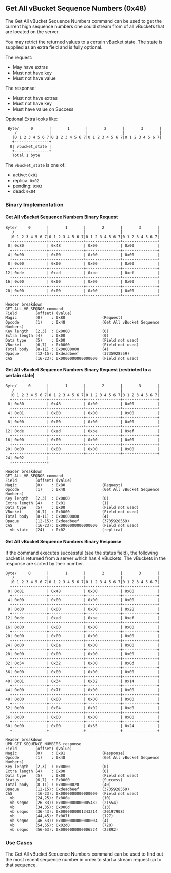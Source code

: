 ## Get All vBucket Sequence Numbers (0x48)

The Get All vBucket Sequence Numbers command can be used to get the current high sequence numbers one could stream from of all vBuckets that are located on the server.

You may retrict the returned values to a certain vBucket state. The state is supplied as an extra field and is fully optional.

The request:
 * May have extras
 * Must not have key
 * Must not have value

The response:
 * Must not have extras
 * Must not have key
 * Must have value on Success

Optional Extra looks like:

     Byte/     0       |       1       |       2       |       3       |
        /              |               |               |               |
       |0 1 2 3 4 5 6 7|0 1 2 3 4 5 6 7|0 1 2 3 4 5 6 7|0 1 2 3 4 5 6 7|
       +---------------+
      0| vbucket_state |
       +---------------+
       Total 1 byte


The `vbucket_state` is one of:

 - active: `0x01`
 - replica: `0x02`
 - pending: `0x03`
 - dead: `0x04`


### Binary Implementation

#### Get All vBucket Sequence Numbers Binary Request

    Byte/     0       |       1       |       2       |       3       |
       /              |               |               |               |
      |0 1 2 3 4 5 6 7|0 1 2 3 4 5 6 7|0 1 2 3 4 5 6 7|0 1 2 3 4 5 6 7|
      +---------------+---------------+---------------+---------------+
     0| 0x80          | 0x48          | 0x00          | 0x00          |
      +---------------+---------------+---------------+---------------+
     4| 0x00          | 0x00          | 0x00          | 0x00          |
      +---------------+---------------+---------------+---------------+
     8| 0x00          | 0x00          | 0x00          | 0x00          |
      +---------------+---------------+---------------+---------------+
    12| 0xde          | 0xad          | 0xbe          | 0xef          |
      +---------------+---------------+---------------+---------------+
    16| 0x00          | 0x00          | 0x00          | 0x00          |
      +---------------+---------------+---------------+---------------+
    20| 0x00          | 0x00          | 0x00          | 0x00          |
      +---------------+---------------+---------------+---------------+

    Header breakdown
    GET_ALL_VB_SEQNOS command
    Field        (offset) (value)
    Magic        (0)    : 0x80                (Request)
    Opcode       (1)    : 0x48                (Get All vBucket Sequence Numbers)
    Key length   (2,3)  : 0x0000              (0)
    Extra length (4)    : 0x00                (0)
    Data type    (5)    : 0x00                (Field not used)
    VBucket      (6,7)  : 0x0000              (Field not used)
    Total body   (8-11) : 0x00000000          (4)
    Opaque       (12-15): 0xdeadbeef          (3735928559)
    CAS          (16-23): 0x0000000000000000  (Field not used)


#### Get All vBucket Sequence Numbers Binary Request (restricted to a certain state)

    Byte/     0       |       1       |       2       |       3       |
       /              |               |               |               |
      |0 1 2 3 4 5 6 7|0 1 2 3 4 5 6 7|0 1 2 3 4 5 6 7|0 1 2 3 4 5 6 7|
      +---------------+---------------+---------------+---------------+
     0| 0x80          | 0x48          | 0x00          | 0x00          |
      +---------------+---------------+---------------+---------------+
     4| 0x01          | 0x00          | 0x00          | 0x00          |
      +---------------+---------------+---------------+---------------+
     8| 0x00          | 0x00          | 0x00          | 0x00          |
      +---------------+---------------+---------------+---------------+
    12| 0xde          | 0xad          | 0xbe          | 0xef          |
      +---------------+---------------+---------------+---------------+
    16| 0x00          | 0x00          | 0x00          | 0x00          |
      +---------------+---------------+---------------+---------------+
    20| 0x00          | 0x00          | 0x00          | 0x00          |
      +---------------+---------------+---------------+---------------+
    24| 0x02          |
      +---------------+

    Header breakdown
    GET_ALL_VB_SEQNOS command
    Field        (offset) (value)
    Magic        (0)    : 0x80                (Request)
    Opcode       (1)    : 0x48                (Get All vBucket Sequence Numbers)
    Key length   (2,3)  : 0x0000              (0)
    Extra length (4)    : 0x01                (1)
    Data type    (5)    : 0x00                (Field not used)
    VBucket      (6,7)  : 0x0000              (Field not used)
    Total body   (8-11) : 0x00000000          (4)
    Opaque       (12-15): 0xdeadbeef          (3735928559)
    CAS          (16-23): 0x0000000000000000  (Field not used)
      vb state   (24)   : 0x02                (replica)

#### Get All vBucket Sequence Numbers Binary Response

If the command executes successful (see the status field), the following packet is returned from a server which has 4 vBuckets. The vBuckets in the response are sorted by their number.

    Byte/     0       |       1       |       2       |       3       |
       /              |               |               |               |
      |0 1 2 3 4 5 6 7|0 1 2 3 4 5 6 7|0 1 2 3 4 5 6 7|0 1 2 3 4 5 6 7|
      +---------------+---------------+---------------+---------------+
     0| 0x81          | 0x48          | 0x00          | 0x00          |
      +---------------+---------------+---------------+---------------+
     4| 0x00          | 0x00          | 0x00          | 0x00          |
      +---------------+---------------+---------------+---------------+
     8| 0x00          | 0x00          | 0x00          | 0x28          |
      +---------------+---------------+---------------+---------------+
    12| 0xde          | 0xad          | 0xbe          | 0xef          |
      +---------------+---------------+---------------+---------------+
    16| 0x00          | 0x00          | 0x00          | 0x00          |
      +---------------+---------------+---------------+---------------+
    20| 0x00          | 0x00          | 0x00          | 0x00          |
      +---------------+---------------+---------------+---------------+
    24| 0x00          | 0x0a          | 0x00          | 0x00          |
      +---------------+---------------+---------------+---------------+
    28| 0x00          | 0x00          | 0x00          | 0x00          |
      +---------------+---------------+---------------+---------------+
    32| 0x54          | 0x32          | 0x00          | 0x0d          |
      +---------------+---------------+---------------+---------------+
    36| 0x00          | 0x00          | 0x00          | 0x00          |
      +---------------+---------------+---------------+---------------+
    40| 0x01          | 0x34          | 0x32          | 0x14          |
      +---------------+---------------+---------------+---------------+
    44| 0x00          | 0x7f          | 0x00          | 0x00          |
      +---------------+---------------+---------------+---------------+
    48| 0x00          | 0x00          | 0x00          | 0x00          |
      +---------------+---------------+---------------+---------------+
    52| 0x00          | 0x04          | 0x02          | 0xd0          |
      +---------------+---------------+---------------+---------------+
    56| 0x00          | 0x00          | 0x00          | 0x00          |
      +---------------+---------------+---------------+---------------+
    60| 0x00          | 0x00          | 0x65          | 0x24          |
      +---------------+---------------+---------------+---------------+

    Header breakdown
    UPR_GET_SEQUENCE_NUMBERS response
    Field        (offset) (value)
    Magic        (0)    : 0x81                (Response)
    Opcode       (1)    : 0x48                (Get All vBucket Sequence Numbers)
    Key length   (2,3)  : 0x0000              (0)
    Extra length (4)    : 0x00                (0)
    Data type    (5)    : 0x00                (Field not used)
    Status       (6,7)  : 0x0000              (Success)
    Total body   (8-11) : 0x00000028          (40)
    Opaque       (12-15): 0xdeadbeef          (3735928559)
    CAS          (16-23): 0x0000000000000000  (Field not used)
      vb         (24,25): 0x000a              (10)
      vb seqno   (26-33): 0x0000000000005432  (21554)
      vb         (34,35): 0x000d              (13)
      vb seqno   (36-43): 0x0000000001343214  (20197908)
      vb         (44,45): 0x007f              (127)
      vb seqno   (46-53): 0x0000000000000004  (4)
      vb         (54,55): 0x02d0              (720)
      vb seqno   (56-63): 0x0000000000006524  (25892)

### Use Cases

The Get All vBucket Sequence Numbers command can be used to find out the most recent sequence number in order to start a stream request up to that sequence.
